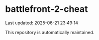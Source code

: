 # battlefront-2-cheat

Last updated: 2025-06-21 23:49:14

This repository is automatically maintained.
